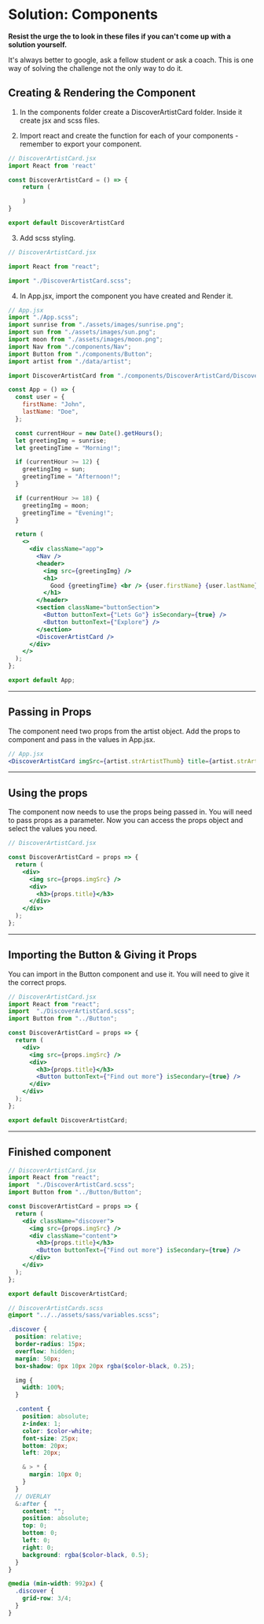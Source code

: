 # Solution: Components

**Resist the urge the to look in these files if you can't come up with a solution yourself.**

It's always better to google, ask a fellow student or ask a coach. This is one way of solving the challenge not the only way to do it.

## Creating & Rendering the Component

1. In the components folder create a DiscoverArtistCard folder. Inside it create jsx and scss files.

2. Import react and create the function for each of your components - remember to export your component.

```jsx
// DiscoverArtistCard.jsx
import React from 'react'

const DiscoverArtistCard = () => {
    return (

    )
}

export default DiscoverArtistCard
```

3. Add scss styling.

```jsx
// DiscoverArtistCard.jsx

import React from "react";

import "./DiscoverArtistCard.scss";
```

4. In App.jsx, import the component you have created and Render it.

```jsx
// App.jsx
import "./App.scss";
import sunrise from "./assets/images/sunrise.png";
import sun from "./assets/images/sun.png";
import moon from "./assets/images/moon.png";
import Nav from "./components/Nav";
import Button from "./components/Button";
import artist from "./data/artist";

import DiscoverArtistCard from "./components/DiscoverArtistCard/DiscoverArtistCard";

const App = () => {
  const user = {
    firstName: "John",
    lastName: "Doe",
  };

  const currentHour = new Date().getHours();
  let greetingImg = sunrise;
  let greetingTime = "Morning!";

  if (currentHour >= 12) {
    greetingImg = sun;
    greetingTime = "Afternoon!";
  }

  if (currentHour >= 18) {
    greetingImg = moon;
    greetingTime = "Evening!";
  }

  return (
    <>
      <div className="app">
        <Nav />
        <header>
          <img src={greetingImg} />
          <h1>
            Good {greetingTime} <br /> {user.firstName} {user.lastName}
          </h1>
        </header>
        <section className="buttonSection">
          <Button buttonText={"Lets Go"} isSecondary={true} />
          <Button buttonText={"Explore"} />
        </section>
        <DiscoverArtistCard />
      </div>
    </>
  );
};

export default App;
```

---

## Passing in Props

The component need two props from the artist object. Add the props to component and pass in the values in App.jsx.

```jsx
// App.jsx
<DiscoverArtistCard imgSrc={artist.strArtistThumb} title={artist.strArtist} />
```

---

## Using the props

The component now needs to use the props being passed in. You will need to pass props as a parameter. Now you can access the props object and select the values you need.

```jsx
// DiscoverArtistCard.jsx

const DiscoverArtistCard = props => {
  return (
    <div>
      <img src={props.imgSrc} />
      <div>
        <h3>{props.title}</h3>
      </div>
    </div>
  );
};
```

---

## Importing the Button & Giving it Props

You can import in the Button component and use it. You will need to give it the correct props.

```jsx
// DiscoverArtistCard.jsx
import React from "react";
import  "./DiscoverArtistCard.scss";
import Button from "../Button";

const DiscoverArtistCard = props => {
  return (
    <div>
      <img src={props.imgSrc} />
      <div>
        <h3>{props.title}</h3>
        <Button buttonText={"Find out more"} isSecondary={true} />
      </div>
    </div>
  );
};

export default DiscoverArtistCard;
```

---

## Finished component

```jsx
// DiscoverArtistCard.jsx
import React from "react";
import  "./DiscoverArtistCard.scss";
import Button from "../Button/Button";

const DiscoverArtistCard = props => {
  return (
    <div className="discover">
      <img src={props.imgSrc} />
      <div className="content">
        <h3>{props.title}</h3>
        <Button buttonText={"Find out more"} isSecondary={true} />
      </div>
    </div>
  );
};

export default DiscoverArtistCard;
```

```scss
// DiscoverArtistCards.scss
@import "../../assets/sass/variables.scss";

.discover {
  position: relative;
  border-radius: 15px;
  overflow: hidden;
  margin: 50px;
  box-shadow: 0px 10px 20px rgba($color-black, 0.25);

  img {
    width: 100%;
  }

  .content {
    position: absolute;
    z-index: 1;
    color: $color-white;
    font-size: 25px;
    bottom: 20px;
    left: 20px;

    & > * {
      margin: 10px 0;
    }
  }
  // OVERLAY
  &:after {
    content: "";
    position: absolute;
    top: 0;
    bottom: 0;
    left: 0;
    right: 0;
    background: rgba($color-black, 0.5);
  }
}

@media (min-width: 992px) {
  .discover {
    grid-row: 3/4;
  }
}
```
